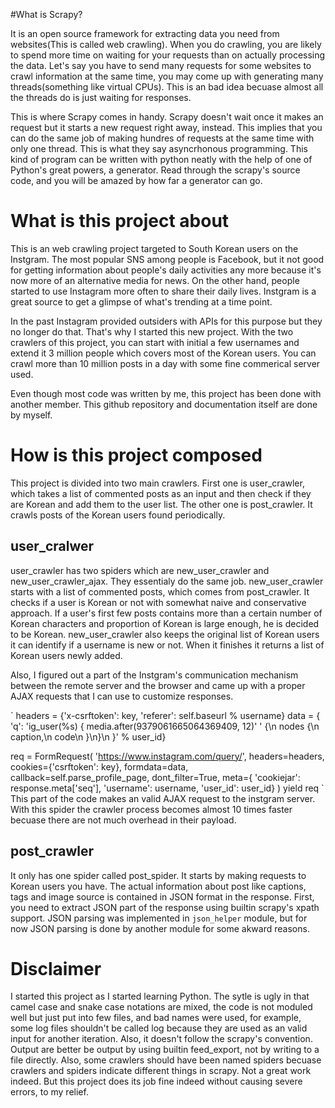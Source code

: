 #What is Scrapy?


It is an open source framework for extracting data you need from websites(This is called web crawling). When you do crawling, you are likely to spend more time on waiting for your requests than on actually processing the data. Let's say you have to send many requests for some websites to crawl information at the same time, you may come up with generating many threads(something like virtual CPUs). This is an bad idea becuase almost all the threads do is just waiting for responses.


This is where Scrapy comes in handy. Scrapy doesn't wait once it makes an request but it starts a new request right away, instead. This implies that you can do the same job of making hundres of requests at the same time with only one thread. This is what they say asyncrhonous programming. This kind of program can be written with python neatly with the help of one of Python's great powers, a generator. Read through the scrapy's source code, and you will be amazed by how far a generator can go.




# What is this project about


This is an web crawling project targeted to South Korean users on the Instgram. The most popular SNS among people is Facebook, but it not good for getting information about people's daily activities any more because it's now more of an alternative media for news. On the other hand, people started to use Instagram more often to share their daily lives. Instgram is a great source to get a glimpse of what's trending at a time point.


In the past Instagram provided outsiders with APIs for this purpose but they no longer do that. That's why I started this new project. With the two crawlers of this project, you can start with initial a few usernames and extend it 3 million people which covers most of the Korean users. You can crawl more than 10 million posts in a day with some fine commerical server used.


Even though most code was written by me, this project has been done with another member. This github repository and documentation itself are done by myself. 



# How is this project composed


This project is divided into two main crawlers. First one is user_crawler, which takes a list of commented posts as an input and then check if they are Korean and add them to the user list. The other one is post_crawler. It crawls posts of the Korean users found periodically.


## user_cralwer

user_crawler has two spiders which are new_user_crawler and new_user_crawler_ajax. They essentialy do the same job. new_user_crawler starts with a list of commented posts, which comes from post_crawler. It checks if a user is Korean or not with somewhat naive and conservative approach. If a user's first few posts contains more than a certain number of Korean characters and proportion of Korean is large enough, he is decided to be Korean. new_user_crawler also keeps the original list of Korean users it can identify if a username is new or not. When it finishes it returns a list of Korean users newly added.


Also, I figured out a part of the Instgram's communication mechanism between the remote server and the browser and came up with a proper AJAX requests that I can use to customize responses.

`
headers = {'x-csrftoken': key, 'referer': self.baseurl % username}
data = {
    'q': 'ig_user(%s) { media.after(9379061665064369409, 12)'
    ' {\n  nodes {\n    caption,\n    code\n  }\n}\n }' % user_id}

req = FormRequest(
            'https://www.instagram.com/query/',
            headers=headers,
            cookies={'csrftoken': key},
            formdata=data,
            callback=self.parse_profile_page,
            dont_filter=True,
            meta={
                'cookiejar': response.meta['seq'],
                'username': username,
                'user_id': user_id} )
yield req
`
This part of the code makes an valid AJAX request to the instgram server. With this spider the crawler process becomes almost 10 times faster becuase there are not much overhead in their payload.


## post_crawler


It only has one spider called post_spider. It starts by making requests to Korean users you have. The actual information about post like captions, tags and image source is contained in JSON format in the response. First, you need to extract JSON part of the response using builtin scrapy's xpath support. JSON parsing was implemented in `json_helper` module, but for now JSON parsing is done by another module for some akward reasons.




# Disclaimer


I started this project as I started learning Python. The sytle is ugly in that camel case and snake case notations are mixed, the code is not moduled well but just put into few files, and bad names were used, for example, some log files shouldn't be called log because they are used as an valid input for another iteration. Also, it doesn't follow the scrapy's convention. Output are better be output by using builtin feed_export, not by writing to a file directly. Also, some crawlers should have been named spiders becuase crawlers and spiders indicate different things in scrapy. Not a great work indeed. But this project does its job fine indeed without causing severe errors, to my relief.